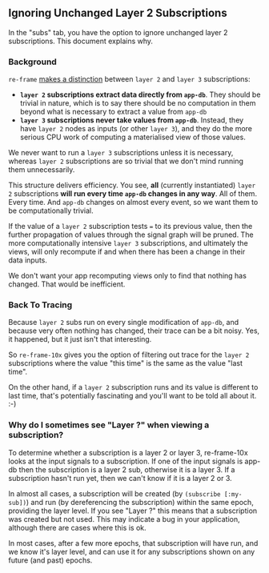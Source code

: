 ## Ignoring Unchanged Layer 2 Subscriptions

In the "subs" tab, you have the option to
ignore unchanged layer 2 subscriptions. This document explains why. 

### Background

`re-frame`
[makes a distinction](https://github.com/day8/re-frame/blob/master/docs/SubscriptionInfographic.md)
between `layer 2` and `layer 3` subscriptions:
  - **`layer 2` subscriptions extract data directly from `app-db`**. They should be
    trivial in nature, which is to say there should be no computation in them beyond
    what is necessary to extract a value from `app-db`
  - **`layer 3` subscriptions never take values from `app-db`**. Instead, they have 
    `layer 2` nodes as inputs (or other `layer 3`), and they do the more serious CPU work of computing
    a materialised view of those values.  
    
    
We never want to run a `layer 3` subscriptions unless it is necessary, whereas `layer 2` 
subscriptions are so trivial that we don't mind running them unnecessarily. 

This structure delivers efficiency. You see, **all** (currently instantiated) `layer 2` subscriptions
**will run every time `app-db` changes in any way**. All of them. Every time.
And `app-db` changes on almost every event, so we want them to be computationally
trivial.

If the value of a `layer 2` subscription tests `=` to its previous value, then the further
propagation of values through the signal graph will be pruned.
The more computationally intensive `layer 3` subscriptions, and ultimately
the views, will only recompute if and when there has been a change in their data inputs.

We don't want your app recomputing views only to find that nothing has changed. That would be inefficient.

### Back To Tracing

Because `layer 2` subs run on every single modification of `app-db`, and because
very often nothing has changed, their trace can be a bit noisy.  Yes, it happened,
but it just isn't that interesting.

So `re-frame-10x` gives you the option of filtering out trace for
the `layer 2` subscriptions where the value "this time" is the same as the
value "last time".

On the other hand, if a `layer 2` subscription runs and its value is
different to last time, that's potentially fascinating and you'll want to
be told all about it. :-)

### Why do I sometimes see "Layer ?" when viewing a subscription?

To determine whether a subscription is a layer 2 or layer 3, re-frame-10x
looks at the input signals to a subscription. If one of the input signals is
app-db then the subscription is a layer 2 sub, otherwise it is a layer 3. If
a subscription hasn't run yet, then we can't know if it is a layer 2 or 3.

In almost all cases, a subscription will be created (by `(subscribe [:my-sub])`)
and run (by dereferencing the subscription)  within the same epoch, providing
the layer level. If you see "Layer ?" this means that a subscription was created
but not used. This may indicate a bug in your application, although there are
cases where this is ok.

In most cases, after a few more epochs, that subscription will have run, and we
know it's layer level, and can use it for any subscriptions shown on any future
(and past) epochs.
